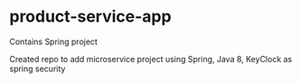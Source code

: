 # product-service-app
Contains Spring project 

Created repo to add microservice project using Spring, Java 8, KeyClock as spring security
